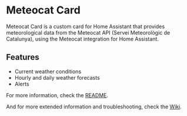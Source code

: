 # Meteocat Card

Meteocat Card is a custom card for Home Assistant that provides meteorological data from the Meteocat API (Servei Meteorològic de Catalunya), using the Meteocat integration for Home Assistant.

## Features
- Current weather conditions 
- Hourly and daily weather forecasts
- Alerts

For more information, check the [README](https://github.com/figorr/meteocat-card).

And for more extended information and troubleshooting, check the [Wiki](https://github.com/figorr/meteocat-card/wiki).

